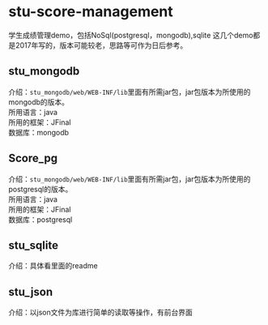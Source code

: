 # stu-score-management
学生成绩管理demo，包括NoSql(postgresql，mongodb),sqlite
这几个demo都是2017年写的，版本可能较老，思路等可作为日后参考。
## stu_mongodb
介绍：`stu_mongodb/web/WEB-INF/lib`里面有所需jar包，jar包版本为所使用的mongodb的版本。<br>
所用语言：java<br>
所用的框架：JFinal<br>
数据库：mongodb

## Score_pg
介绍：`stu_mongodb/web/WEB-INF/lib`里面有所需jar包，jar包版本为所使用的postgresql的版本。<br>
所用语言：java<br>
所用的框架：JFinal<br>
数据库：postgresql

## stu_sqlite
介绍：具体看里面的readme

## stu_json
介绍：以json文件为库进行简单的读取等操作，有前台界面
